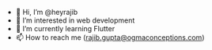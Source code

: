 - 👋 Hi, I’m @heyrajib
- 👀 I’m interested in web development
- 🌱 I’m currently learning Flutter
- 📫 How to reach me (rajib.gupta@ogmaconceptions.com)

<!---
heyrajib/heyrajib is a ✨ special ✨ repository because its `README.md` (this file) appears on your GitHub profile.
You can click the Preview link to take a look at your changes.
--->
